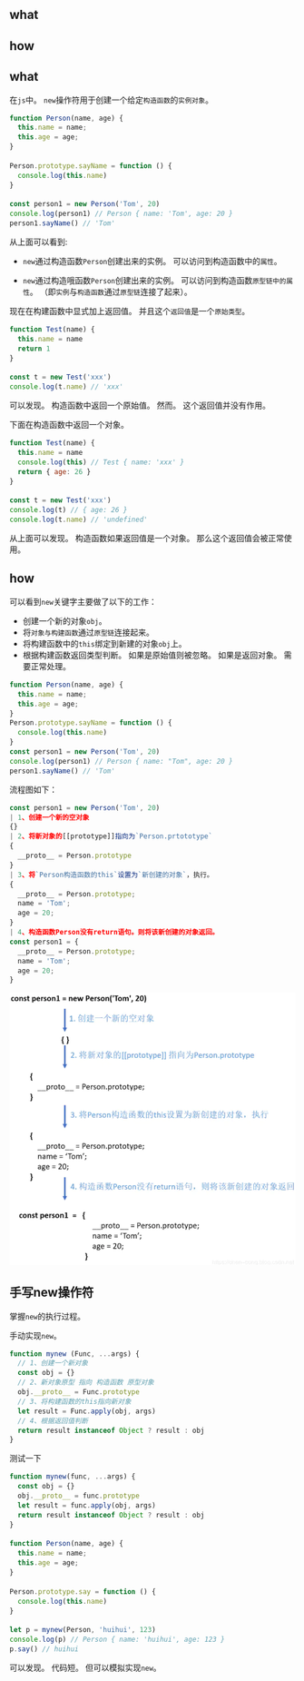 ## what
## how

## what

在`js`中。
`new`操作符用于创建一个给定`构造函数`的`实例对象`。

```js
function Person(name, age) {
  this.name = name;
  this.age = age;
}

Person.prototype.sayName = function () {
  console.log(this.name)
}

const person1 = new Person('Tom', 20)
console.log(person1) // Person { name: 'Tom', age: 20 }
person1.sayName() // 'Tom'
```
从上面可以看到:
- `new`通过构造函数`Person`创建出来的实例。
可以访问到构造函数中的`属性`。

- `new`通过构造哦函数`Person`创建出来的实例。
可以访问到构造函数`原型链中的属性`。
（即`实例`与`构造函数`通过`原型链`连接了起来）。

现在在构建函数中显式加上返回值。
并且这个`返回值`是一个`原始类型`。
```js
function Test(name) {
  this.name = name
  return 1
}

const t = new Test('xxx')
console.log(t.name) // 'xxx'
```
可以发现。
构造函数中返回一个原始值。
然而。
这个返回值并没有作用。

下面在构造函数中返回一个对象。
```js
function Test(name) {
  this.name = name
  console.log(this) // Test { name: 'xxx' }
  return { age: 26 }
}

const t = new Test('xxx')
console.log(t) // { age: 26 }
console.log(t.name) // 'undefined'
```
从上面可以发现。
构造函数如果返回值是一个对象。
那么这个返回值会被正常使用。

## how

可以看到`new`关键字主要做了以下的工作：
- 创建一个新的对象`obj`。
- 将`对象与构建函数`通过`原型链`连接起来。
- 将构建函数中的`this`绑定到新建的对象`obj`上。
- 根据构建函数返回类型判断。
如果是原始值则被忽略。
如果是返回对象。
需要正常处理。
```js
function Person(name, age) {
  this.name = name;
  this.age = age;
}
Person.prototype.sayName = function () {
  console.log(this.name)
}
const person1 = new Person('Tom', 20)
console.log(person1) // Person { name: "Tom", age: 20 }
person1.sayName() // 'Tom'
```
流程图如下：
```js
const person1 = new Person('Tom', 20)
| 1、创建一个新的空对象
{}
| 2、将新对象的[[prototype]]指向为`Person.prtototype`
{
  __proto__ = Person.prototype
}
| 3、将`Person构造函数的this`设置为`新创建的对象`，执行。
{
  __proto__ = Person.prototype;
  name = 'Tom';
  age = 20;
}
| 4、构造函数Person没有return语句。则将该新创建的对象返回。
const person1 = {
  __proto__ = Person.prototype;
  name = 'Tom';
  age = 20;
}
```
![new流程图](../images/js/new/1.png)

## 手写new操作符

掌握`new`的执行过程。

手动实现`new`。
```js
function mynew (Func, ...args) {
  // 1、创建一个新对象
  const obj = {}
  // 2、新对象原型 指向 构造函数 原型对象
  obj.__proto__ = Func.prototype
  // 3、将构建函数的this指向新对象
  let result = Func.apply(obj, args)
  // 4、根据返回值判断
  return result instanceof Object ? result : obj
}
```
测试一下
```js
function mynew(func, ...args) {
  const obj = {}
  obj.__proto__ = func.prototype
  let result = func.apply(obj, args)
  return result instanceof Object ? result : obj
}

function Person(name, age) {
  this.name = name;
  this.age = age;
}

Person.prototype.say = function () {
  console.log(this.name)
}

let p = mynew(Person, 'huihui', 123)
console.log(p) // Person { name: 'huihui', age: 123 }
p.say() // huihui
```
可以发现。
代码短。
但可以模拟实现`new`。